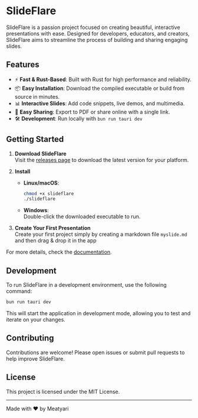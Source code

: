 # SlideFlare

SlideFlare is a passion project focused on creating beautiful, interactive presentations with ease. Designed for developers, educators, and creators, SlideFlare aims to streamline the process of building and sharing engaging slides.

## Features

- ⚡ **Fast & Rust-Based**: Built with Rust for high performance and reliability.
- 📦 **Easy Installation**: Download the compiled executable or build from source in minutes.
- 📊 **Interactive Slides**: Add code snippets, live demos, and multimedia.
- 🚀 **Easy Sharing**: Export to PDF or share online with a single link.
- 🛠️ **Development**: Run locally with `bun run tauri dev`

## Getting Started

1. **Download SlideFlare**  
    Visit the [releases page](https://github.com/MeatyAri/slideflare/releases) to download the latest version for your platform.

2. **Install**  
    - **Linux/macOS**:  
      ```bash
      chmod +x slideflare
      ./slideflare
      ```
    - **Windows**:  
      Double-click the downloaded executable to run.

3. **Create Your First Presentation**  
    Create your first project simply by creating a markdown file `myslide.md` and then drag & drop it in the app

For more details, check the [documentation](https://github.com/MeatyAri/slideflare/wiki).

## Development

To run SlideFlare in a development environment, use the following command:

```bash
bun run tauri dev
```

This will start the application in development mode, allowing you to test and iterate on your changes.

## Contributing

Contributions are welcome! Please open issues or submit pull requests to help improve SlideFlare.

## License

This project is licensed under the MIT License.

---

Made with ❤️ by Meatyari
